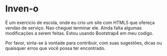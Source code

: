 # Inven-o
É um exercicio de escola, onde eu crio um site com HTML5 que ofereça vendas de serviço.
Nao cheguei terminar ele. Ainda falta algumas modificações a serem feitas.
Estou usando Bootstrap4 em meu codigo. 

Por favor, sinta-se à vontade para contribuir, com suas sugestões, dicas ou quaisquer erros que você possa ter encontrado.

